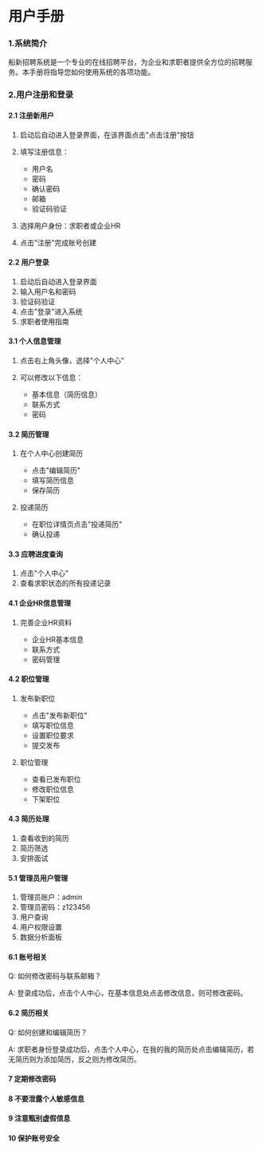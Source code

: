 # 用户手册

### 1.系统简介

船新招聘系统是一个专业的在线招聘平台，为企业和求职者提供全方位的招聘服务。本手册将指导您如何使用系统的各项功能。

### 2.用户注册和登录

#### 2.1 注册新用户

1. 启动后自动进入登录界面，在该界面点击"点击注册"按钮
2. 填写注册信息：

   - 用户名
   - 密码
   - 确认密码
   - 邮箱
   - 验证码验证
3. 选择用户身份：求职者或企业HR
4. 点击"注册"完成账号创建

#### 2.2 用户登录

1. 启动后自动进入登录界面
2. 输入用户名和密码
3. 验证码验证
4. 点击"登录"进入系统
5. 求职者使用指南

#### 3.1 个人信息管理

1. 点击右上角头像，选择"个人中心"
2. 可以修改以下信息：

   - 基本信息（简历信息）
   - 联系方式
   - 密码

#### 3.2 简历管理

1. 在个人中心创建简历

   - 点击"编辑简历"
   - 填写简历信息
   - 保存简历
2. 投递简历

   - 在职位详情页点击"投递简历"
   - 确认投递

#### 3.3 应聘进度查询

1. 点击"个人中心"
2. 查看求职状态的所有投递记录

#### 4.1 企业HR信息管理

1. 完善企业HR资料

   - 企业HR基本信息
   - 联系方式
   - 密码管理

#### 4.2 职位管理

1. 发布新职位

   - 点击"发布新职位"
   - 填写职位信息
   - 设置职位要求
   - 提交发布
2. 职位管理

   - 查看已发布职位
   - 修改职位信息
   - 下架职位

#### 4.3 简历处理

1. 查看收到的简历
2. 简历筛选
3. 安排面试

#### 5.1 管理员用户管理

1. 管理员账户：admin
2. 管理员密码：z123456
3. 用户查询
4. 用户权限设置
5. 数据分析面板

#### 6.1 账号相关

Q: 如何修改密码与联系邮箱？

A: 登录成功后，点击个人中心，在基本信息处点击修改信息，则可修改密码。

#### 6.2 简历相关

Q: 如何创建和编辑简历？

A: 求职者身份登录成功后，点击个人中心，在我的我的简历处点击编辑简历，若无简历则为添加简历，反之则为修改简历。

#### 7 定期修改密码

#### 8 不要泄露个人敏感信息

#### 9 注意甄别虚假信息

#### 10 保护账号安全
